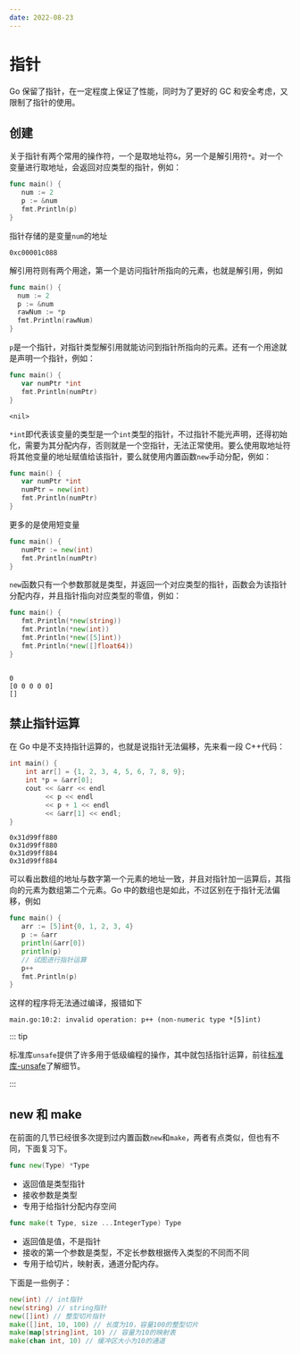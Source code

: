 ```yaml
---
date: 2022-08-23
---
```


# 指针

Go 保留了指针，在一定程度上保证了性能，同时为了更好的 GC 和安全考虑，又限制了指针的使用。

## 创建

关于指针有两个常用的操作符，一个是取地址符`&`，另一个是解引用符`*`。对一个变量进行取地址，会返回对应类型的指针，例如：

```go
func main() {
   num := 2
   p := &num
   fmt.Println(p)
}
```

指针存储的是变量`num`的地址

```
0xc00001c088
```

解引用符则有两个用途，第一个是访问指针所指向的元素，也就是解引用，例如

```go
func main() {
  num := 2
  p := &num
  rawNum := *p
  fmt.Println(rawNum)
}
```

`p`是一个指针，对指针类型解引用就能访问到指针所指向的元素。还有一个用途就是声明一个指针，例如：

```go
func main() {
   var numPtr *int
   fmt.Println(numPtr)
}
```

```
<nil>
```

`*int`即代表该变量的类型是一个`int`类型的指针，不过指针不能光声明，还得初始化，需要为其分配内存，否则就是一个空指针，无法正常使用。要么使用取地址符将其他变量的地址赋值给该指针，要么就使用内置函数`new`手动分配，例如：

```go
func main() {
   var numPtr *int
   numPtr = new(int)
   fmt.Println(numPtr)
}
```

更多的是使用短变量

```go
func main() {
   numPtr := new(int)
   fmt.Println(numPtr)
}
```

`new`函数只有一个参数那就是类型，并返回一个对应类型的指针，函数会为该指针分配内存，并且指针指向对应类型的零值，例如：

```go
func main() {
   fmt.Println(*new(string))
   fmt.Println(*new(int))
   fmt.Println(*new([5]int))
   fmt.Println(*new([]float64))
}
```

```

0
[0 0 0 0 0]
[]
```

## 禁止指针运算

在 Go 中是不支持指针运算的，也就是说指针无法偏移，先来看一段 C++代码：

```cpp
int main() {
    int arr[] = {1, 2, 3, 4, 5, 6, 7, 8, 9};
    int *p = &arr[0];
    cout << &arr << endl
         << p << endl
         << p + 1 << endl
         << &arr[1] << endl;
}
```

```
0x31d99ff880
0x31d99ff880
0x31d99ff884
0x31d99ff884
```

可以看出数组的地址与数字第一个元素的地址一致，并且对指针加一运算后，其指向的元素为数组第二个元素。Go 中的数组也是如此，不过区别在于指针无法偏移，例如

```go
func main() {
   arr := [5]int{0, 1, 2, 3, 4}
   p := &arr
   println(&arr[0])
   println(p)
   // 试图进行指针运算
   p++
   fmt.Println(p)
}
```

这样的程序将无法通过编译，报错如下

```
main.go:10:2: invalid operation: p++ (non-numeric type *[5]int)
```

::: tip

标准库`unsafe`提供了许多用于低级编程的操作，其中就包括指针运算，前往[标准库-unsafe](/essential/std/unsafe.md)了解细节。

:::

## new 和 make

在前面的几节已经很多次提到过内置函数`new`和`make`，两者有点类似，但也有不同，下面复习下。

```go
func new(Type) *Type
```

- 返回值是类型指针
- 接收参数是类型
- 专用于给指针分配内存空间

```go
func make(t Type, size ...IntegerType) Type
```

- 返回值是值，不是指针
- 接收的第一个参数是类型，不定长参数根据传入类型的不同而不同
- 专用于给切片，映射表，通道分配内存。

下面是一些例子：

```go
new(int) // int指针
new(string) // string指针
new([]int) // 整型切片指针
make([]int, 10, 100) // 长度为10，容量100的整型切片
make(map[string]int, 10) // 容量为10的映射表
make(chan int, 10) // 缓冲区大小为10的通道
```
